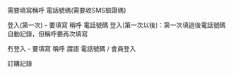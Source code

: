 

需要填寫稱呼
電話號碼(需要收SMS驗證碼)

登入(第一次)  - 要填寫 稱呼 電話號碼
登入(第一次以後)︰第一次填過後電話號碼自動記錄，但稱呼要再次填寫

冇登入 - 要填寫 稱呼 謂語 電話號碼 / 會員登入

訂購記錄